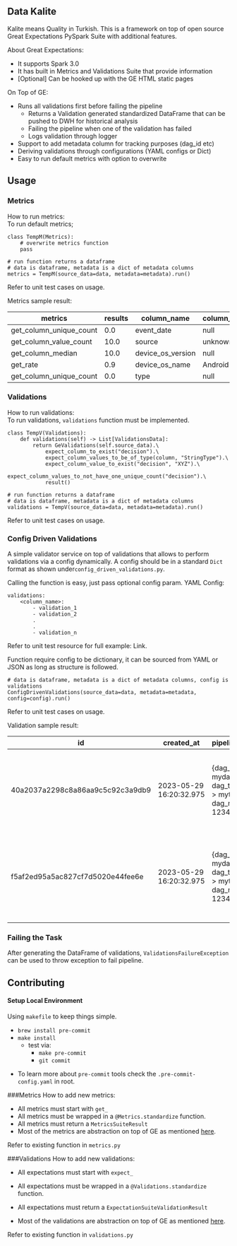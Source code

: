 ## Data Kalite
Kalite means Quality in Turkish.
This is a framework on top of open source Great Expectations PySpark Suite with additional features.

About Great Expectations:
- It supports Spark 3.0
- It has built in Metrics and Validations Suite that provide information
- [Optional] Can be hooked up with the GE HTML static pages

On Top of GE:
- Runs all validations first before failing the pipeline
    - Returns a Validation generated standardized DataFrame that can be pushed to DWH for historical analysis
    - Failing the pipeline when one of the validation has failed
    - Logs validation through logger
- Support to add metadata column for tracking purposes (dag_id etc)
- Deriving validations through configurations (YAML configs or Dict)
- Easy to run default metrics with option to overwrite

## Usage
### Metrics
How to run metrics: </br>
To run default metrics;
```
class TempM(Metrics):
    # overwrite metrics function
    pass

# run function returns a dataframe    
# data is dataframe, metadata is a dict of metadata columns
metrics = TempM(source_data=data, metadata=metadata).run()
```
Refer to unit test cases on usage.

Metrics sample result: 

|metrics                |results|column_name      |column_value|dag_id|dag_run_id|dag_task_id|
|-----------------------|-------|-----------------|------------|------|----------|-----------|
|get_column_unique_count|0.0    |event_date       |null        |mydag |123456    |mytask     |
|get_column_value_count |10.0   |source           |unknown     |mydag |123456    |mytask     |
|get_column_median      |10.0   |device_os_version|null        |mydag |123456    |mytask     |
|get_rate               |0.9    |device_os_name   |Android     |mydag |123456    |mytask     |
|get_column_unique_count|0.0    |type             |null        |mydag |123456    |mytask     |


### Validations
How to run validations: </br>
To run validations, `validations` function must be implemented.
```
class TempV(Validations):
    def validations(self) -> List[ValidationsData]:
        return GeValidations(self.source_data).\
            expect_column_to_exist("decision").\
            expect_column_values_to_be_of_type(column, "StringType").\
            expect_column_value_to_exist("decision", "XYZ").\
            expect_column_values_to_not_have_one_unique_count("decision").\
            result()

# run function returns a dataframe
# data is dataframe, metadata is a dict of metadata columns
validations = TempV(source_data=data, metadata=metadata).run()
```
Refer to unit test cases on usage.

### Config Driven Validations
A simple validator service on top of validations that allows to perform validations via a config dynamically.
A config should be in a standard `Dict` format as shown under`config_driven_validations.py`.

Calling the function is easy, just pass optional config param.
YAML Config:
```
validations:
    <column_name>:
        - validation_1
        - validation_2
        .
        .
        - validation_n
```
Refer to unit test resource for full example: Link.

Function require config to be dictionary, it can be sourced from YAML or JSON as long as structure is followed.
```
# data is dataframe, metadata is a dict of metadata columns, config is validations
ConfigDrivenValidations(source_data=data, metadata=metadata, config=config).run()
```
Refer to unit test cases on usage.

Validation sample result: 

|id                              |created_at             |pipeline_args                                                 |dag_id|dag_run_id|dag_task_id|validations                        |results|column_name  |ge_metadata                                                                                                                                                                                                                                                                                                                                                                                                                                                                                                                                                   |
|--------------------------------|-----------------------|--------------------------------------------------------------|------|----------|-----------|-----------------------------------|-------|-------------|--------------------------------------------------------------------------------------------------------------------------------------------------------------------------------------------------------------------------------------------------------------------------------------------------------------------------------------------------------------------------------------------------------------------------------------------------------------------------------------------------------------------------------------------------------------|
|40a2037a2298c8a86aa9c5c92c3a9db9|2023-05-29 16:20:32.975|{dag_id -> mydag, dag_task_id -> mytask, dag_run_id -> 123456}|mydag |123456    |mytask     |expect_column_to_exist             |PASS   |decision     |{"meta": {}, "result": {}, "success": true, "expectation_config": {"meta": {}, "kwargs": {"column": "decision", "result_format": "BASIC"}, "expectation_type": "expect_column_to_exist"}, "exception_info": {"raised_exception": false, "exception_traceback": null, "exception_message": null}}                                                                                                                                                                                                                                                              |
|f5af2ed95a5ac827cf7d5020e44fee6e|2023-05-29 16:20:32.975|{dag_id -> mydag, dag_task_id -> mytask, dag_run_id -> 123456}|mydag |123456    |mytask     |expect_column_values_to_be_of_type |PASS   |decision     |{"meta": {}, "result": {"observed_value": "StringType"}, "success": true, "expectation_config": {"meta": {}, "kwargs": {"column": "decision", "type_": "StringType", "result_format": "BASIC"}, "expectation_type": "expect_column_values_to_be_of_type"}, "exception_info": {"raised_exception": false, "exception_traceback": null, "exception_message": null}} 

### Failing the Task
After generating the DataFrame of validations, `ValidationsFailureException` can be used to throw exception to fail pipeline.

## Contributing
#### Setup Local Environment
Using `makefile` to keep things simple.

- `brew install pre-commit`
- `make install`
    - test via:
        - `make pre-commit`
        - `git commit`

* To learn more about `pre-commit` tools check the `.pre-commit-config.yaml` in root.

###Metrics
How to add new metrics:
- All metrics must start with `get_`
- All metrics must be wrapped in a `@Metrics.standardize` function.
- All metrics must return a `MetricsSuiteResult`
- Most of the metrics are abstraction on top of GE as mentioned [here](https://github.com/great-expectations/great_expectations/blob/develop/great_expectations/dataset/sparkdf_dataset.py#L632).

Refer to existing function in `metrics.py`

###Validations
How to add new validations:
- All expectations must start with `expect_`
- All expectations must be wrapped in a `@Validations.standardize` function.
- All expectations must return a `ExpectationSuiteValidationResult`

- Most of the validations are abstraction on top of GE as mentioned [here](https://github.com/great-expectations/great_expectations/blob/develop/great_expectations/dataset/sparkdf_dataset.py#L844).

Refer to existing function in `validations.py`